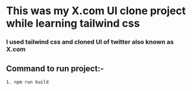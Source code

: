# This was my X.com UI clone project while learning tailwind css

### I used tailwind css and cloned UI of twitter also known as X.com

## Command to run project:-
	1. npm run build
